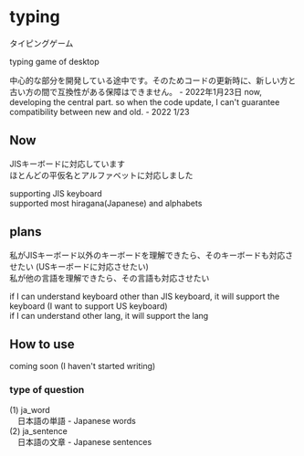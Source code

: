 # typing

タイピングゲーム  

typing game of desktop  


中心的な部分を開発している途中です。そのためコードの更新時に、新しい方と古い方の間で互換性がある保障はできません。 - 2022年1月23日
now, developing the central part. so when the code update, I can't guarantee compatibility between new and old. - 2022 1/23

## Now
JISキーボードに対応しています  
ほとんどの平仮名とアルファベットに対応しました 
 
supporting JIS keyboard  
supported most hiragana(Japanese) and alphabets  

## plans
私がJISキーボード以外のキーボードを理解できたら、そのキーボードも対応させたい (USキーボードに対応させたい)  
私が他の言語を理解できたら、その言語も対応させたい  

if I can understand keyboard other than JIS keyboard, it will support the keyboard (I want to support US keyboard)  
if I can understand other lang, it will support the lang  

## How to use 
coming soon (I haven't started writing)

### type of question
(1) ja_word  
 　日本語の単語 - Japanese words  
(2) ja_sentence  
　日本語の文章 - Japanese sentences  
